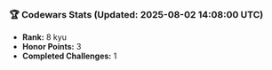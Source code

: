 ### 🏆 Codewars Stats (Updated: 2025-08-02 14:08:00 UTC)

- **Rank:** 8 kyu
- **Honor Points:** 3
- **Completed Challenges:** 1
